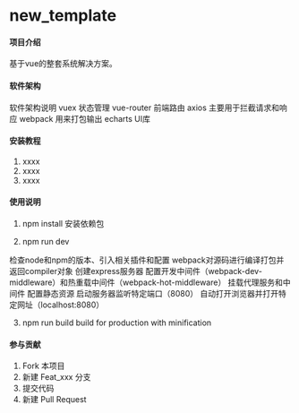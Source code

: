 # new_template

#### 项目介绍
基于vue的整套系统解决方案。


#### 软件架构
软件架构说明
vuex 状态管理
vue-router 前端路由
axios 主要用于拦截请求和响应
webpack 用来打包输出
echarts UI库




#### 安装教程

1. xxxx
2. xxxx
3. xxxx

#### 使用说明

1. npm install
安装依赖包

2. npm run dev

检查node和npm的版本、引入相关插件和配置
webpack对源码进行编译打包并返回compiler对象
创建express服务器
配置开发中间件（webpack-dev-middleware）和热重载中间件（webpack-hot-middleware）
挂载代理服务和中间件
配置静态资源
启动服务器监听特定端口（8080）
自动打开浏览器并打开特定网址（localhost:8080）

3. npm run build
build for production with minification

#### 参与贡献

1. Fork 本项目
2. 新建 Feat_xxx 分支
3. 提交代码
4. 新建 Pull Request

